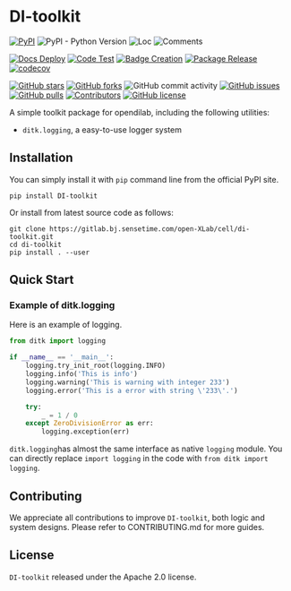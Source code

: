 # DI-toolkit


[![PyPI](https://img.shields.io/pypi/v/DI-toolkit)](https://pypi.org/project/DI-toolkit/)
![PyPI - Python Version](https://img.shields.io/pypi/pyversions/DI-toolkit)
![Loc](https://img.shields.io/endpoint?url=https://gist.githubusercontent.com/HansBug/82e5c38227081da9d25e729e5bd3b5b8/raw/loc.json)
![Comments](https://img.shields.io/endpoint?url=https://gist.githubusercontent.com/HansBug/82e5c38227081da9d25e729e5bd3b5b8/raw/comments.json)

[![Docs Deploy](https://github.com/opendilab/DI-toolkit/workflows/Docs%20Deploy/badge.svg)](https://github.com/opendilab/DI-toolkit/actions?query=workflow%3A%22Docs+Deploy%22)
[![Code Test](https://github.com/opendilab/DI-toolkit/workflows/Code%20Test/badge.svg)](https://github.com/opendilab/DI-toolkit/actions?query=workflow%3A%22Code+Test%22)
[![Badge Creation](https://github.com/opendilab/DI-toolkit/workflows/Badge%20Creation/badge.svg)](https://github.com/opendilab/DI-toolkit/actions?query=workflow%3A%22Badge+Creation%22)
[![Package Release](https://github.com/opendilab/DI-toolkit/workflows/Package%20Release/badge.svg)](https://github.com/opendilab/DI-toolkit/actions?query=workflow%3A%22Package+Release%22)
[![codecov](https://codecov.io/gh/opendilab/DI-toolkit/branch/main/graph/badge.svg?token=XJVDP4EFAT)](https://codecov.io/gh/opendilab/DI-toolkit)

[![GitHub stars](https://img.shields.io/github/stars/opendilab/DI-toolkit)](https://github.com/opendilab/DI-toolkit/stargazers)
[![GitHub forks](https://img.shields.io/github/forks/opendilab/DI-toolkit)](https://github.com/opendilab/DI-toolkit/network)
![GitHub commit activity](https://img.shields.io/github/commit-activity/m/opendilab/DI-toolkit)
[![GitHub issues](https://img.shields.io/github/issues/opendilab/DI-toolkit)](https://github.com/opendilab/DI-toolkit/issues)
[![GitHub pulls](https://img.shields.io/github/issues-pr/opendilab/DI-toolkit)](https://github.com/opendilab/DI-toolkit/pulls)
[![Contributors](https://img.shields.io/github/contributors/opendilab/DI-toolkit)](https://github.com/opendilab/DI-toolkit/graphs/contributors)
[![GitHub license](https://img.shields.io/github/license/opendilab/DI-toolkit)](https://github.com/opendilab/DI-toolkit/blob/master/LICENSE)


A simple toolkit package for opendilab, including the following utilities:
  - `ditk.logging`, a easy-to-use logger system


## Installation

You can simply install it with `pip` command line from the official PyPI site.

```shell
pip install DI-toolkit
```

Or install from latest source code as follows:
```shell
git clone https://gitlab.bj.sensetime.com/open-XLab/cell/di-toolkit.git
cd di-toolkit
pip install . --user
```

## Quick Start

### Example of ditk.logging

Here is an example of logging.

```python
from ditk import logging

if __name__ == '__main__':
    logging.try_init_root(logging.INFO)
    logging.info('This is info')
    logging.warning('This is warning with integer 233')
    logging.error('This is a error with string \'233\'.')

    try:
        _ = 1 / 0
    except ZeroDivisionError as err:
        logging.exception(err)

```

`ditk.logging`has almost the same interface as native `logging` module. You can directly replace `import logging` in the code with `from ditk import logging`.

## Contributing

We appreciate all contributions to improve `DI-toolkit`, both logic and system designs. Please refer to CONTRIBUTING.md for more guides.


## License

`DI-toolkit` released under the Apache 2.0 license.

